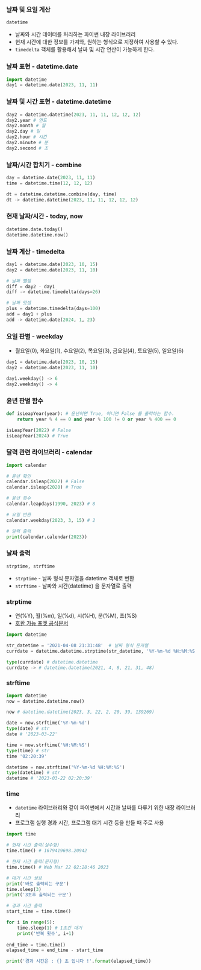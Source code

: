 ### 날짜 및 요일 계산

`datetime`

- 날짜와 시간 데이터를 처리하는 파이썬 내장 라이브러리
- 현재 시간에 대한 정보를 가져와, 원하는 형식으로 지정하여 사용할 수 있다.
- `timedelta` 객체를 활용해서 날짜 및 시간 연산이 가능하게 한다.

### 날짜 표현 - datetime.date

```python
import datetime
day1 = datetime.date(2023, 11, 11)
```

### 날짜 및 시간 표현 - datetime.datetime

```python
day2 = datetime.datetime(2023, 11, 11, 12, 12, 12)
day2.year # 연도
day2.month # 월
day2.day # 일
day2.hour # 시간
day2.minute # 분
day2.second # 초
```

### 날짜/시간 합치기 - combine

```python
day = datetime.date(2023, 11, 11)
time = datetime.time(12, 12, 12)

dt = datetime.datetime.combine(day, time)
dt -> datetime.datetime(2023, 11, 11, 12, 12, 12)
```

### 현재 날짜/시간 - today, now

```python
datetime.date.today()
datetime.datetime.now()
```

### 날짜 계산 - timedelta

```python
day1 = datetime.date(2023, 10, 15)
day2 = datetime.date(2023, 11, 10)

# 날짜 뺄셈
diff = day2 - day1
diff -> datetime.timedelta(days=26)

# 날짜 덧셈
plus = datetime.timedelta(days=100)
add = day1 + plus
add -> datetime.date(2024, 1, 23)
```

### 요일 판별 - weekday

- 월요일(0), 화요일(1), 수요일(2), 목요일(3), 금요일(4), 토요일(5), 일요일(6)

```python
day1 = datetime.date(2023, 10, 15)
day2 = datetime.date(2023, 11, 10)

day1.weekday() -> 6
day2.weekday() -> 4
```

### 윤년 판별 함수

```python
def isLeapYear(year): # 윤년이면 True, 아니면 False 를 출력하는 함수.
    return year % 4 == 0 and year % 100 != 0 or year % 400 == 0

isLeapYear(2022) # False
isLeapYear(2024) # True
```

### 달력 관련 라이브러리 - calendar

```python
import calendar

# 윤년 확인
calendar.isleap(2022) # False
calendar.isleap(2020) # True

# 윤년 횟수
calendar.leapdays(1990, 2023) # 8

# 요일 반환
calendar.weekday(2023, 3, 15) # 2

# 달력 출력
print(calendar.calendar(2023))
```

### 날짜 출력

`strptime, strftime`

- `strptime` - 날짜 형식 문자열을 datetime 객체로 변환
- `strftime` - 날짜와 시간(datetime) 을 문자열로 출력

### strptime

- 연(%Y), 월(%m), 일(%d), 시(%H), 분(%M), 초(%S)
- [호환 가능 포멧 공식문서](https://docs.python.org/ko/3/library/datetime.html#strftime-strptime-behavior)

```python
import datetime

str_datetime = '2021-04-08 21:31:48'  # 날짜 형식 문자열
currdate = datetime.datetime.strptime(str_datetime, '%Y-%m-%d %H:%M:%S')

type(currdate) # datetime.datetime
currdate -> # datetime.datetime(2021, 4, 8, 21, 31, 48)
```

### strftime

```python
import datetime
now = datetime.datetime.now()

now # datetime.datetime(2023, 3, 22, 2, 20, 39, 139269)

date = now.strftime('%Y-%m-%d')
type(date) # str
date # '2023-03-22'

time = now.strftime('%H:%M:%S')
type(time) # str
time '02:20:39'

datetime = now.strftime('%Y-%m-%d %H:%M:%S')
type(datetime) # str
datetime # '2023-03-22 02:20:39'
```

### time

- `datetime` 라이브러리와 같이 파이썬에서 시간과 날짜를 다루기 위한 내장 라이브러리
- 프로그램 실행 경과 시간, 프로그램 대기 시간 등을 만들 때 주로 사용

```python
import time

# 현재 시간 출력(실수형)
time.time() # 1679419698.20942

# 현재 시간 출력(문자형)
time.time() # Web Mar 22 02:28:46 2023

# 대기 시간 생성
print('바로 출력되는 구문')
time.sleep(3)
print('3초후 출력되는 구문')
```

```python
# 경과 시간 출력
start_time = time.time()

for i in range(5):
    time.sleep(1) # 1초간 대기
    print('반복 횟수', i+1)
    
end_time = time.time()
elapsed_time = end_time - start_time

print('경과 시간은 : {} 초 입니다 !'.format(elapsed_time))
```